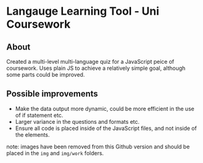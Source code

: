 # Langauge Learning Tool - Uni Coursework
## About 
Created a multi-level multi-language quiz for a JavaScript peice of coursework. Uses plain JS to achieve a relatively simple goal, although some parts could be improved.
## Possible improvements
- Make the data output more dynamic, could be more efficient in the use of if statement etc.
- Larger variance in the questions and formats etc.
- Ensure all code is placed inside of the JavaScript files, and not inside of the elements.

note: images have been removed from this Github version and should be placed in the `img` and `img/work` folders.